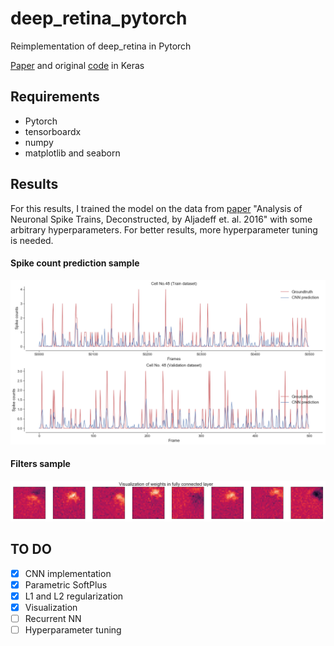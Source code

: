 # deep_retina_pytorch
Reimplementation of deep_retina in Pytorch

[Paper](https://arxiv.org/abs/1702.01825) and original [code](https://github.com/baccuslab/deep-retina) in Keras

## Requirements
* Pytorch
* tensorboardx
* numpy
* matplotlib and seaborn

## Results
For this results, I trained the model on the data from [paper](https://www.sciencedirect.com/science/article/pii/S0896627316302501) "Analysis of Neuronal Spike Trains, Deconstructed, by Aljadeff et. al. 2016" with some arbitrary hyperparameters. For better results, more hyperparameter tuning is needed.

#### Spike count prediction sample
![Spike count prediction sample](https://github.com/bmeatayi/deep_retina_pytorch/blob/dev/images/spike_cnt_pred.png)


#### Filters sample
![Filters sample](https://github.com/bmeatayi/deep_retina_pytorch/blob/dev/images/filter_sample.png)


## TO DO
- [x] CNN implementation
- [x] Parametric SoftPlus
- [x] L1 and L2 regularization
- [x] Visualization
- [ ] Recurrent NN
- [ ] Hyperparameter tuning
